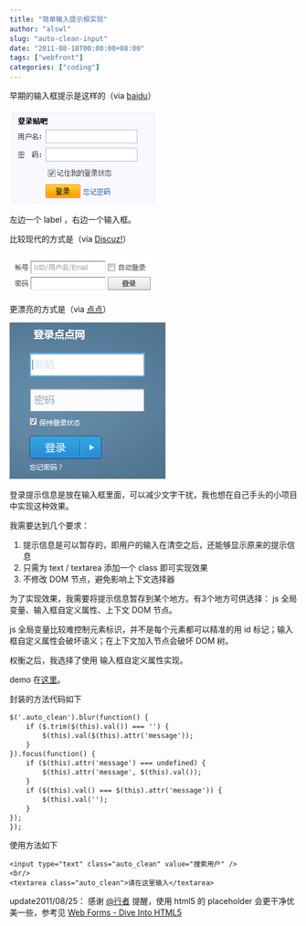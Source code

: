 ```yaml
---
title: "简单输入提示框实现"
author: "alswl"
slug: "auto-clean-input"
date: "2011-08-18T00:00:00+08:00"
tags: ["webfront"]
categories: ["coding"]
---
```


早期的输入框提示是这样的（via [baidu](http://tieba.baidu.com/index.html)）

![tieba](../../static/images/upload_dropbox/201108/login1.png)

左边一个 label ，右边一个输入框。

比较现代的方式是（via [Discuz!](http://www.discuz.net/)）

![discuz!](../../static/images/upload_dropbox/201108/login2.png)

更漂亮的方式是（via [点点](http://www.diandian.com/login)）

![diandian](../../static/images/upload_dropbox/201108/login_diandian.png)

登录提示信息是放在输入框里面，可以减少文字干扰，我也想在自己手头的小项目中实现这种效果。

我需要达到几个要求：

  1. 提示信息是可以暂存的，即用户的输入在清空之后，还能够显示原来的提示信息
  2. 只需为 text / textarea 添加一个 class 即可实现效果
  3. 不修改 DOM 节点，避免影响上下文选择器

为了实现效果，我需要将提示信息暂存到某个地方。有3个地方可供选择： js 全局变量、输入框自定义属性、上下文 DOM 节点。

js 全局变量比较难控制元素标识，并不是每个元素都可以精准的用 id 标记；输入框自定义属性会破坏语义；在上下文加入节点会破坏 DOM 树。

权衡之后，我选择了使用 输入框自定义属性实现。

demo 在[这里](http://lab.log4d.com/javascript/autoclean.html)。

封装的方法代码如下

    
    $('.auto_clean').blur(function() {
    	if ($.trim($(this).val()) === '') {
    		$(this).val($(this).attr('message'));
    	}
    }).focus(function() {
    	if ($(this).attr('message') === undefined) {
    		$(this).attr('message', $(this).val());
    	}
    	if ($(this).val() === $(this).attr('message')) {
    		$(this).val('');
    	}
    });
    });

使用方法如下

    
    <input type="text" class="auto_clean" value="搜索用户" /> 
    <br/> 
    <textarea class="auto_clean">请在这里输入</textarea> 

update2011/08/25： 感谢 [@行者](http://www.k68.org/) 提醒，使用 html5
的 placeholder 会更干净优美一些，参考见 [Web Forms - Dive Into
HTML5](http://diveintohtml5.org/forms.html)

